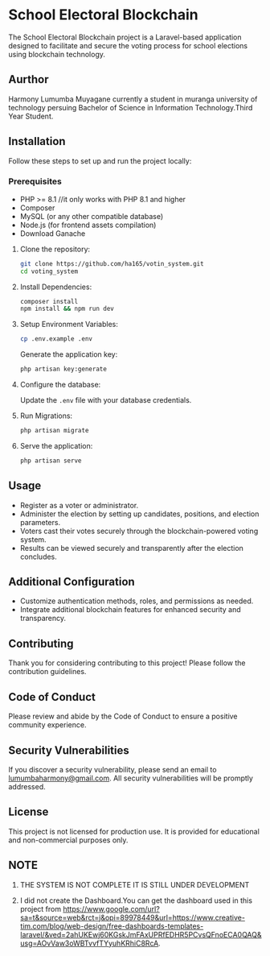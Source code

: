 
# School Electoral Blockchain

The School Electoral Blockchain project is a Laravel-based application designed to facilitate and secure the voting process for school elections using blockchain technology.

## Aurthor 
Harmony Lumumba Muyagane currently a student in muranga university of technology persuing Bachelor of Science in Information Technology.Third Year Student.

## Installation

Follow these steps to set up and run the project locally:

### Prerequisites

- PHP >= 8.1 //it only works with PHP 8.1 and higher
- Composer
- MySQL (or any other compatible database)
- Node.js (for frontend assets compilation)
- Download Ganache

1. Clone the repository:

   ```bash
   git clone https://github.com/ha165/votin_system.git
   cd voting_system
   ```

2. Install Dependencies:

   ```bash
   composer install
   npm install && npm run dev
   ```

3. Setup Environment Variables:

   ```bash
   cp .env.example .env
   ```

   Generate the application key:

   ```bash
   php artisan key:generate
   ```

4. Configure the database:

   Update the `.env` file with your database credentials.

5. Run Migrations:

   ```bash
   php artisan migrate
   ```

6. Serve the application:

   ```bash
   php artisan serve
   ```

## Usage

- Register as a voter or administrator.
- Administer the election by setting up candidates, positions, and election parameters.
- Voters cast their votes securely through the blockchain-powered voting system.
- Results can be viewed securely and transparently after the election concludes.

## Additional Configuration

- Customize authentication methods, roles, and permissions as needed.
- Integrate additional blockchain features for enhanced security and transparency.

## Contributing

Thank you for considering contributing to this project! Please follow the contribution guidelines.

## Code of Conduct

Please review and abide by the Code of Conduct to ensure a positive community experience.

## Security Vulnerabilities

If you discover a security vulnerability, please send an email to lumumbaharmony@gmail.com. All security vulnerabilities will be promptly addressed.

## License

This project is not licensed for production use. It is provided for educational and non-commercial purposes only.

## NOTE
1. THE SYSTEM IS NOT COMPLETE IT IS STILL UNDER DEVELOPMENT

2. I did not create the Dashboard.You can get the dashboard used in this project from https://www.google.com/url?sa=t&source=web&rct=j&opi=89978449&url=https://www.creative-tim.com/blog/web-design/free-dashboards-templates-laravel/&ved=2ahUKEwj60KGskJmFAxUPRfEDHR5PCvsQFnoECA0QAQ&usg=AOvVaw3oWBTvvfTYyuhKRhiC8RcA. 